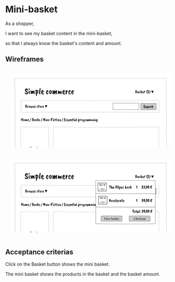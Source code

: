 # Mini-basket

As a shopper,

I want to see my basket content in the mini-basket,

so that I always know the basket's content and amount.

## Wireframes

<center>
<img src="plp.png" style="width:520px; margin:16px">
<img src="plp__mini-basket.png" style="width:520px; margin:16px">
</center>


## Acceptance criterias

Click on the Basket button shows the mini basket.

The mini basket shows the products in the basket and the basket amount.
